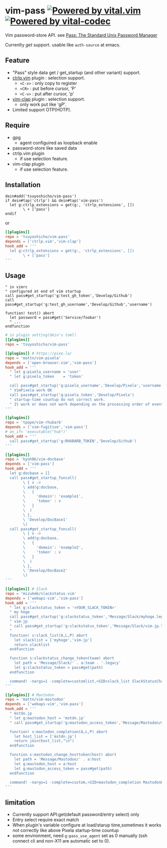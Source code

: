 # vim-pass [![Powered by vital.vim](https://img.shields.io/badge/powered%20by-vital.vim-80273f.svg)](https://github.com/vim-jp/vital.vim) [![Powered by vital-codec](https://img.shields.io/badge/powerd%20by-vital--codec-80273f.svg)](https://github.com/tsuyoshicho/vital-codec)
<!-- [![Powered by vital-Whisky](https://img.shields.io/badge/powered%20by-vital--Whisky-80273f.svg)](https://github.com/lambdalisue/vital-Whisky) -->

Vim password-store API.
see [Pass: The Standard Unix Password Manager](https://www.passwordstore.org/)

Currenlty *get* support. usable like `auth-source` at emacs.

## Feature

* "Pass" style data get / get_startup (and other variant) support.
* [ctrlp.vim](https://github.com/ctrlpvim/ctrlp.vim) plugin : selection support.
  * `<C-x>` : only copy to register
  * `<CR>`  : put before cursor, 'P'
  * `<C-v>` : put after  cursor, 'p'
* [vim-clap](https://github.com/liuchengxu/vim-clap) plugin : selection support.
  * only work put like 'gP'.
* Limited support OTP(HOTP).

## Require

* gpg
  * agent configuired as loopback enable
* password-store like saved data
* ctrlp.vim plugin
  * if use selection feature.
* vim-clap plugin
  * if use selection feature.

## Installation

```vim
dein#add('tsuyoshicho/vim-pass')
if dein#tap('ctrlp') && dein#tap('vim-pass')
  let g:ctrlp_extensions = get(g:, 'ctrlp_extensions', [])
        \ + ['pass']
endif
```

or

```toml
[[plugins]]
repo = 'tsuyoshicho/vim-pass'
depends = ['ctrlp.vim','vim-clap']
hook_add = '''
  let g:ctrlp_extensions = get(g:, 'ctrlp_extensions', [])
        \ + ['pass']
'''
```

## Usage

```vim
" in vimrc
" configured at end of vim startup
call pass#get_startup('g:test_gh_token','Develop/Github')
call pass#get_startup('g:test_gh_username','Develop/Github','username')

function! test() abort
  let password = pass#get('Service/foobar')
  " ...
endfunction
```

```toml
# in plugin setting(dein's toml)
[[plugins]]
repo = 'tsuyoshicho/vim-pass'

[[plugins]] # https://pixe.la/
repo = 'mattn/vim-pixela'
depends = ['open-browser.vim','vim-pass']
hook_add = '''
  " let g:pixela_username = 'user'
  " let g:pixela_token    = 'token'

  call pass#get_startup('g:pixela_username','Develop/Pixela','username')
  " VimPixela work OK
  call pass#get_startup('g:pixela_token','Develop/Pixela')
  " startup-time countup do not correct work.
  " It work or does not work depending on the processing order of events
'''

[[plugins]]
repo = 'tpope/vim-rhubarb'
depends = ['vim-fugitive','vim-pass']
# on_if= 'executable("hub")'
hook_add = '''
  call pass#get_startup('g:RHUBARB_TOKEN','Develop/Github')
'''

[[plugins]]
repo = 'kyoh86/vim-docbase'
depends = ['vim-pass']
hook_add = '''
  let g:docbase = []
  call pass#get_startup_funcall(
        \ { v ->
        \ add(g:docbase,
        \   {
        \     'domain': 'example1',
        \     'token' : v
        \   }
        \  )
        \ },
        \ 'Develop/DocBase1'
        \)
  call pass#get_startup_funcall(
        \ { v ->
        \ add(g:docbase,
        \   {
        \     'domain': 'example2',
        \     'token' : v
        \   }
        \  )
        \ },
        \ 'Develop/DocBase2'
        \)
'''

[[plugins]] # Slack
repo = 'mizukmb/slackstatus.vim'
depends = ['webapi-vim','vim-pass']
hook_add = '''
  " let g:slackstatus_token = '<YOUR_SLACK_TOKEN>'
  " my hoge
  call pass#get_startup('g:slackstatus_token','Message/Slack/myhoge.legacy')
  " vim-jp
  " call pass#get_startup('g:slackstatus_token','Message/Slack/vim-jp.legacy')
  "
  function! s:slack_list(A,L,P) abort
    let slacklist = ['myhoge','vim-jp']
    return slacklist
  endfunction

  function s:slackstatus_change_token(team) abort
    let path = 'Message/Slack/' . a:team . '.legacy'
    let g:slackstatus_token = pass#get(path)
  endfunction

  command! -nargs=1 -complete=customlist,<SID>slack_list SlackStatusChange :call <SID>slackstatus_change_token(<f-args>)
'''

[[plugins]] # Mastodon
repo = 'mattn/vim-mastodon'
depends = ['webapi-vim','vim-pass']
hook_add = '''
  " mstdn.jp
  " let g:mastodon_host = 'mstdn.jp'
  " call pass#get_startup('g:mastodon_access_token','Message/Mastodon/mstdn.jp')

  function! s:mastodon_completion(A,L,P) abort
    let host_list = ['mstdn.jp']
    return join(host_list,"\n")
  endfunction

  function s:mastodon_change_hosttoken(host) abort
    let path = 'Message/Mastodon/' . a:host
    let g:mastodon_host = a:host
    let g:mastodon_access_token = pass#get(path)
  endfunction

  command! -nargs=1 -complete=custom,<SID>mastodon_completion MastodonHostChange :call <SID>mastodon_change_hosttoken(<f-args>)
'''

```

## limitation

* Currently support API:get(default password/entry select) only
* Entry select require exact match
* When plugin's variable configure at load/starup time,sometimes it works not correctly like above Pixela startup-time countup
* some environment, need `g:pass_use_agent` set as 0 manually (ssh connect cli and non-X11 are automatic set to 0).

